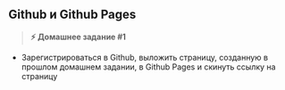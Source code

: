 
## Github и Github Pages

> **⚡️ Домашнее задание #1**

- Зарегистрироваться в Github, выложить страницу, созданную в прошлом домашнем задании, в Github Pages и скинуть ссылку на страницу

